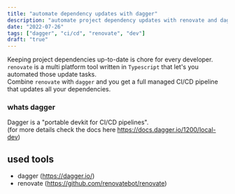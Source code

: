 ```yaml
---
title: "automate dependency updates with dagger"
description: "automate project dependency updates with renovate and dagger"
date: "2022-07-26"
tags: ["dagger", "ci/cd", "renovate", "dev"]
draft: "true"
---
```


Keeping project dependencies up-to-date is chore for every developer.\
`renovate` is a multi platform tool written in `Typescript` that let's you automated those update tasks.\
Combine `renovate` with `dagger` and you get a full managed CI/CD pipeline that updates all your dependencies.

### whats dagger

Dagger is a "portable devkit for CI/CD pipelines".\
(for more details check the docs here https://docs.dagger.io/1200/local-dev)

## used tools

- dagger (https://dagger.io/)
- renovate (https://github.com/renovatebot/renovate)

